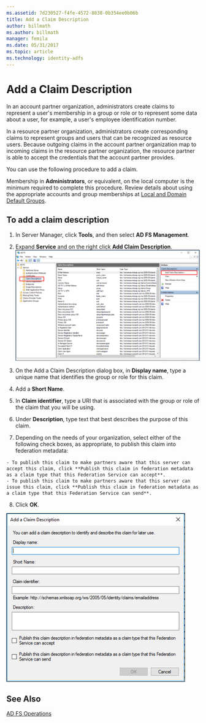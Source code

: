 ```yaml
---
ms.assetid: 7d230527-f4fe-4572-8838-0b354ee0b06b
title: Add a Claim Description
author: billmath
ms.author: billmath
manager: femila
ms.date: 05/31/2017
ms.topic: article
ms.technology: identity-adfs
---
```


# Add a Claim Description


In an account partner organization, administrators create claims to represent a user's membership in a group or role or to represent some data about a user, for example, a user's employee identification number.

In a resource partner organization, administrators create corresponding claims to represent groups and users that can be recognized as resource users. Because outgoing claims in the account partner organization map to incoming claims in the resource partner organization, the resource partner is able to accept the credentials that the account partner provides.

You can use the following procedure to add a claim.

Membership in **Administrators**, or equivalent, on the local computer is the minimum required to complete this procedure.  Review details about using the appropriate accounts and group memberships at [Local and Domain Default Groups](https://go.microsoft.com/fwlink/?LinkId=83477).

## To add a claim description

1. In Server Manager, click **Tools**, and then select **AD FS Management**.

2. Expand **Service** and on the right click **Add Claim Description**.
   ![add claim description](media/Add-a-Claim-Description/claimdesc1.png)

3. On the Add a Claim Description dialog box, in **Display name**, type a unique name that identifies the group or role for this claim.

4. Add a **Short Name**.

5. In **Claim identifier**, type a URI that is associated with the group or role of the claim that you will be using.

6. Under **Description**, type text that best describes the purpose of this claim.

7. Depending on the needs of your organization, select either of the following check boxes, as appropriate, to publish this claim into federation metadata:


~~~
- To publish this claim to make partners aware that this server can accept this claim, click **Publish this claim in federation metadata as a claim type that this Federation Service can accept**.
- To publish this claim to make partners aware that this server can issue this claim, click **Publish this claim in federation metadata as a claim type that this Federation Service can send**.
~~~

8. Click **OK**.

![add claim description](media/Add-a-Claim-Description/claimdesc2.png)


## See Also
[AD FS Operations](../ad-fs-operations.md)
